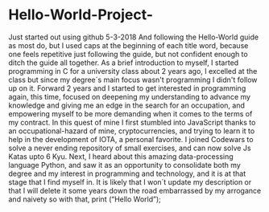 # Hello-World-Project-
Just started out using github 5-3-2018
And following the Hello-World guide as most do, but I used caps at the beginning of each title word, because one feels repetitive just following the guide, but not confident enough to ditch the guide all together.
As a brief introduction to myself, I started programming in C for a university class about 2 years ago, I excelled at the class but since my degree´s main focus wasn't programming I didn't follow up on it.
Forward 2 years and I started to get interested in programming again, this time, focused on deepening my understanding to advance my knowledge and giving me an edge in the search for an occupation, and empowering myself to be more demanding when it comes to the terms of my contract. 
In this quest of mine I first stumbled into JavaScript thanks to an occupational-hazard of mine, cryptocurrencies, and trying to learn it to help in the development of IOTA, a personal favorite. I joined Codewars to solve a never ending repository of small exercises, and can now solve Js Katas upto 6 Kyu.
Next, I heard about this amazing data-processing language Python, and saw it as an opportunity to consolidate both my degree and my interest in programming and technology, and it is at that stage that I find myself in. 
It is likely that I won´t update my description or that I will delete it some years down the road embarrassed by my arrogance and naivety so with that, 
print (“Hello World”);
 

